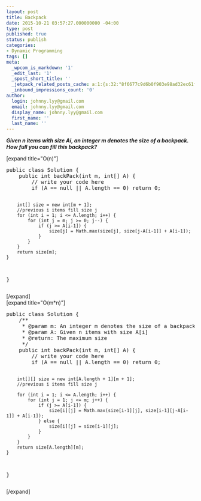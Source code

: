 ```yaml
---
layout: post
title: Backpack
date: 2015-10-21 03:57:27.000000000 -04:00
type: post
published: true
status: publish
categories:
- Dynamic Programming
tags: []
meta:
  _wpcom_is_markdown: '1'
  _edit_last: '1'
  _spost_short_title: ''
  _jetpack_related_posts_cache: a:1:{s:32:"8f6677c9d6b0f903e98ad32ec61f8deb";a:2:{s:7:"expires";i:1469181933;s:7:"payload";a:3:{i:0;a:1:{s:2:"id";i:351;}i:1;a:1:{s:2:"id";i:533;}i:2;a:1:{s:2:"id";i:426;}}}}
  _inbound_impressions_count: '0'
author:
  login: johnny.lyy@gmail.com
  email: johnny.lyy@gmail.com
  display_name: johnny.lyy@gmail.com
  first_name: ''
  last_name: ''
---
```

<p><strong><em>Given n items with size Ai, an integer m denotes the size of a backpack. How full you can fill this backpack?</em></strong></p>
<p>[expand title="O(n)"]</p>
<pre>
public class Solution {
    public int backPack(int m, int[] A) {
        // write your code here
        if (A == null || A.length == 0) return 0;
        
        int[] size = new int[m + 1];
        //previous i items fill size j
        for (int i = 1; i <= A.length; i++) {
            for (int j = m; j >= 0; j--) {
                if (j >= A[i-1]) {
                    size[j] = Math.max(size[j], size[j-A[i-1]] + A[i-1]);
                }
            }
        }
        return size[m];
    }
}
</pre>
<p>[/expand]<br />
[expand title="O(m*n)"]</p>
<pre>
public class Solution {
    /**
     * @param m: An integer m denotes the size of a backpack
     * @param A: Given n items with size A[i]
     * @return: The maximum size
     */
    public int backPack(int m, int[] A) {
        // write your code here
        if (A == null || A.length == 0) return 0;
        
        int[][] size = new int[A.length + 1][m + 1];
        //previous i items fill size j
        
        for (int i = 1; i <= A.length; i++) {
            for (int j = 1; j <= m; j++) {
                if (j >= A[i-1]) {
                    size[i][j] = Math.max(size[i-1][j], size[i-1][j-A[i-1]] + A[i-1]);
                } else {
                    size[i][j] = size[i-1][j];
                }
            }
        }
        return size[A.length][m];
    }
}
</pre>
<p>[/expand]</p>
